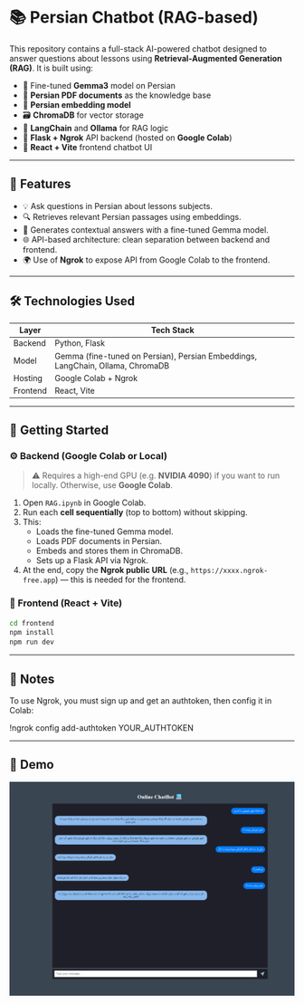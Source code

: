 # 📚 Persian Chatbot (RAG-based)

This repository contains a full-stack AI-powered chatbot designed to answer questions about lessons using **Retrieval-Augmented Generation (RAG)**. It is built using:

- 🧠 Fine-tuned **Gemma3** model on Persian
- 📝 **Persian PDF documents** as the knowledge base
- 🧬 **Persian embedding model**
- 🗃️ **ChromaDB** for vector storage
- 🔗 **LangChain** and **Ollama** for RAG logic
- 🚀 **Flask + Ngrok** API backend (hosted on **Google Colab**)
- 💬 **React + Vite** frontend chatbot UI

---

## 🎯 Features

- 💡 Ask questions in Persian about lessons subjects.
- 🔍 Retrieves relevant Persian passages using embeddings.
- 🤖 Generates contextual answers with a fine-tuned Gemma model.
- 🌐 API-based architecture: clean separation between backend and frontend.
- 🌍 Use of **Ngrok** to expose API from Google Colab to the frontend.

---

## 🛠️ Technologies Used

| Layer       | Tech Stack                                      |
|-------------|-------------------------------------------------|
| Backend     | Python, Flask     |
| Model       | Gemma (fine-tuned on Persian), Persian Embeddings, LangChain, Ollama, ChromaDB  |
| Hosting     | Google Colab + Ngrok                            |
| Frontend    | React, Vite                                     |

---

## 🚀 Getting Started

### ⚙️ Backend (Google Colab or Local)

> ⚠️ Requires a high-end GPU (e.g. **NVIDIA 4090**) if you want to run locally. Otherwise, use **Google Colab**.

1. Open `RAG.ipynb` in Google Colab.
2. Run each **cell sequentially** (top to bottom) without skipping.
3. This:
    - Loads the fine-tuned Gemma model.
    - Loads PDF documents in Persian.
    - Embeds and stores them in ChromaDB.
    - Sets up a Flask API via Ngrok.
4. At the end, copy the **Ngrok public URL** (e.g., `https://xxxx.ngrok-free.app`) — this is needed for the frontend.

### 💬 Frontend (React + Vite)

```bash
cd frontend
npm install
npm run dev
```

---

## 🔐 Notes
To use Ngrok, you must sign up and get an authtoken, then config it in Colab:

!ngrok config add-authtoken YOUR_AUTHTOKEN

---

## 📸 Demo
![Chatbot UI](https://github.com/Hesam760/ChatBot/blob/master/Screenshots/ChatbotUI.png)
